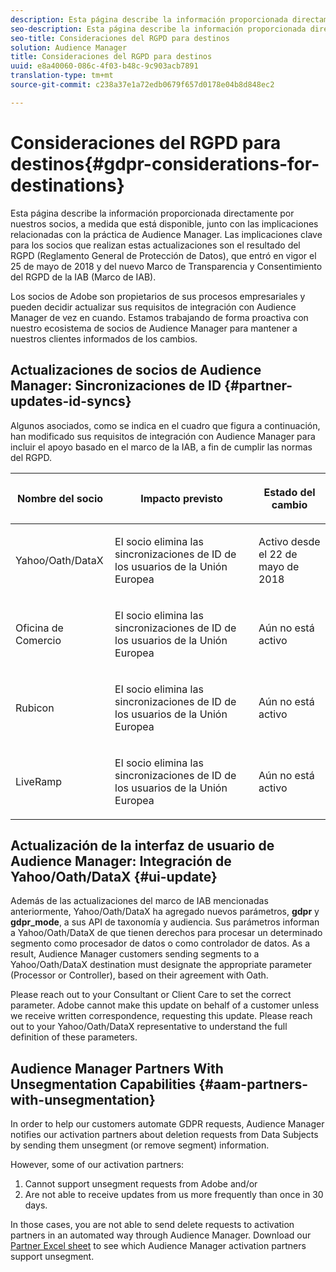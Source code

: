 ```yaml
---
description: Esta página describe la información proporcionada directamente por nuestros socios, a medida que está disponible, junto con las implicaciones relacionadas con la práctica de Audience Manager. Las implicaciones clave para los socios que realizan estas actualizaciones son el resultado del RGPD (Reglamento General de Protección de Datos), que entró en vigor el 25 de mayo de 2018 y del nuevo Marco de Transparencia y Consentimiento del RGPD de la IAB (Marco de IAB).
seo-description: Esta página describe la información proporcionada directamente por nuestros socios, a medida que está disponible, junto con las implicaciones relacionadas con la práctica de Audience Manager. Las implicaciones clave para los socios que realizan estas actualizaciones son el resultado del RGPD (Reglamento General de Protección de Datos), que entró en vigor el 25 de mayo de 2018 y del nuevo Marco de Transparencia y Consentimiento del RGPD de la IAB (Marco de IAB).
seo-title: Consideraciones del RGPD para destinos
solution: Audience Manager
title: Consideraciones del RGPD para destinos
uuid: e8a40060-086c-4f03-b48c-9c903acb7891
translation-type: tm+mt
source-git-commit: c238a37e1a72edb0679f657d0178e04b8d848ec2

---
```



# Consideraciones del RGPD para destinos{#gdpr-considerations-for-destinations}

Esta página describe la información proporcionada directamente por nuestros socios, a medida que está disponible, junto con las implicaciones relacionadas con la práctica de Audience Manager. Las implicaciones clave para los socios que realizan estas actualizaciones son el resultado del RGPD (Reglamento General de Protección de Datos), que entró en vigor el 25 de mayo de 2018 y del nuevo Marco de Transparencia y Consentimiento del RGPD de la IAB (Marco de IAB).

Los socios de Adobe son propietarios de sus procesos empresariales y pueden decidir actualizar sus requisitos de integración con Audience Manager de vez en cuando. Estamos trabajando de forma proactiva con nuestro ecosistema de socios de Audience Manager para mantener a nuestros clientes informados de los cambios.

## Actualizaciones de socios de Audience Manager: Sincronizaciones de ID {#partner-updates-id-syncs}

Algunos asociados, como se indica en el cuadro que figura a continuación, han modificado sus requisitos de integración con Audience Manager para incluir el apoyo basado en el marco de la IAB, a fin de cumplir las normas del RGPD.

<table id="table_335A470D4F10434E9CF587089FB54B0C"> 
 <thead> 
  <tr> 
   <th colname="col1" class="entry"> <p>Nombre del socio </p> </th> 
   <th colname="col2" class="entry"> <p>Impacto previsto </p> </th> 
   <th colname="col3" class="entry"> <p>Estado del cambio </p> </th> 
  </tr>
 </thead>
 <tbody> 
  <tr> 
   <td colname="col1"> <p>Yahoo/Oath/DataX </p> </td> 
   <td colname="col2"> <p>El socio elimina las sincronizaciones de ID de los usuarios de la Unión Europea </p> </td> 
   <td colname="col3"> <p>Activo desde el 22 de mayo de 2018 </p> </td> 
  </tr> 
  <tr> 
   <td colname="col1"> <p>Oficina de Comercio </p> </td> 
   <td colname="col2"> <p>El socio elimina las sincronizaciones de ID de los usuarios de la Unión Europea </p> </td> 
   <td colname="col3"> <p>Aún no está activo </p> </td> 
  </tr> 
  <tr> 
   <td colname="col1"> <p>Rubicon </p> </td> 
   <td colname="col2"> <p>El socio elimina las sincronizaciones de ID de los usuarios de la Unión Europea </p> </td> 
   <td colname="col3"> <p>Aún no está activo </p> </td> 
  </tr> 
  <tr> 
   <td colname="col1"> <p>LiveRamp </p> </td> 
   <td colname="col2"> <p>El socio elimina las sincronizaciones de ID de los usuarios de la Unión Europea </p> </td> 
   <td colname="col3"> <p>Aún no está activo </p> </td> 
  </tr> 
 </tbody> 
</table>

## Actualización de la interfaz de usuario de Audience Manager: Integración de Yahoo/Oath/DataX {#ui-update}

Además de las actualizaciones del marco de IAB mencionadas anteriormente, Yahoo/Oath/DataX ha agregado nuevos parámetros, **gdpr** y **gdpr_mode**, a sus API de taxonomía y audiencia. Sus parámetros informan a Yahoo/Oath/DataX de que tienen derechos para procesar un determinado segmento como procesador de datos o como controlador de datos. As a result, Audience Manager customers sending segments to a Yahoo/Oath/DataX destination must designate the appropriate parameter (Processor or Controller), based on their agreement with Oath.

Please reach out to your Consultant or Client Care to set the correct parameter. Adobe cannot make this update on behalf of a customer unless we receive written correspondence, requesting this update. Please reach out to your Yahoo/Oath/DataX representative to understand the full definition of these parameters.

## Audience Manager Partners With Unsegmentation Capabilities {#aam-partners-with-unsegmentation}

In order to help our customers automate GDPR requests, Audience Manager notifies our activation partners about deletion requests from Data Subjects by sending them unsegment (or remove segment) information.

However, some of our activation partners:

1. Cannot support unsegment requests from Adobe and/or
1. Are not able to receive updates from us more frequently than once in 30 days.

In those cases, you are not able to send delete requests to activation partners in an automated way through Audience Manager. Download our [Partner Excel sheet](/help/using/overview/aam-gdpr/assets/AAM-Partners-October2019.xlsx) to see which Audience Manager activation partners support unsegment.
